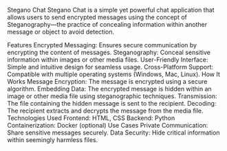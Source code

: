 Stegano Chat
Stegano Chat is a simple yet powerful chat application that allows users to send encrypted messages using the concept of Steganography—the practice of concealing information within another message or object to avoid detection.

Features
Encrypted Messaging: Ensures secure communication by encrypting the content of messages.
Steganography: Conceal sensitive information within images or other media files.
User-Friendly Interface: Simple and intuitive design for seamless usage.
Cross-Platform Support: Compatible with multiple operating systems (Windows, Mac, Linux).
How It Works
Message Encryption: The message is encrypted using a secure algorithm.
Embedding Data: The encrypted message is hidden within an image or other media file using steganographic techniques.
Transmission: The file containing the hidden message is sent to the recipient.
Decoding: The recipient extracts and decrypts the message from the media file.
Technologies Used
Frontend: HTML, CSS
Backend: Python
Containerization: Docker (optional)
Use Cases
Private Communication: Share sensitive messages securely.
Data Security: Hide critical information within seemingly harmless files.
